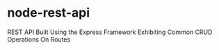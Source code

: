 # node-rest-api
REST API Built Using the Express Framework Exhibiting Common CRUD Operations On Routes
